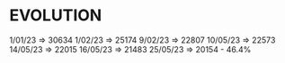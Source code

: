 # EVOLUTION

1/01/23 => 30634
1/02/23 => 25174
9/02/23 => 22807
10/05/23 => 22573
14/05/23 => 22015
16/05/23 => 21483
25/05/23 => 20154 - 46.4%